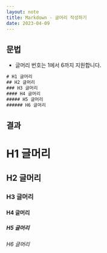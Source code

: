 ```yaml
---
layout: note
title: Markdown - 글머리 작성하기
date: 2023-04-09
---
```





## 문법

- 글머리 번호는 1에서 6까지 지원합니다.

```txt
# H1 글머리
## H2 글머리
### H3 글머리
#### H4 글머리
##### H5 글머리
###### H6 글머리
```


## 결과

# H1 글머리
## H2 글머리
### H3 글머리
#### H4 글머리
##### H5 글머리
###### H6 글머리
